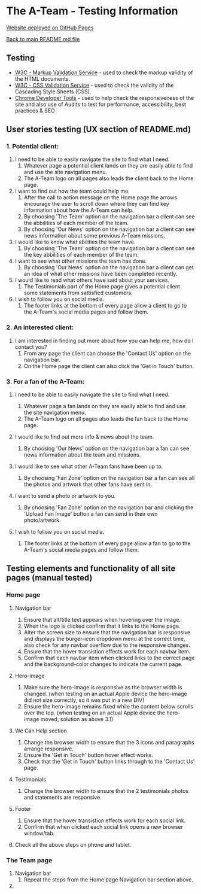# The A-Team - Testing Information

[Website deployed on GitHub Pages](https://devtoguk.github.io/milestone-1-THE-A-TEAM/index.html)  

[Back to main README.md file](/README.md)

## Testing
- [W3C - Markup Validation Service](https://validator.w3.org/) - used to check the markup validity of the HTML documents.
- [W3C - CSS Validation Service](https://jigsaw.w3.org/css-validator/) - used to check the validity of the Cascading Style Sheets (CSS).
- [Chrome Developer Tools](https://developers.google.com/web/tools/chrome-devtools) - used to help check the responsiveness of the site and also use of Audits to test for performance, accessibility, best practices & SEO

## User stories testing (UX section of README.md)

### 1. Potential client:
1. I need to be able to easily navigate the site to find what I need.
    1. Whatever page a potential client lands on they are easily able to find and use the site navigation menu.
    2. The A-Team logo on all pages also leads the client back to the Home page.
2. I want to find out how the team could help me.
    1. After the call to action message on the Home page the arrows encourage the user to scroll down where they can find key information about how the A-Team can help.
    2. By choosing 'The Team' option on the navigation bar a client can see the abbilities of each member of the team.
    3. By choosing 'Our News' option on the navigation bar a client can see news information about some previous A-Team missions.
3. I would like to know what abilities the team have.
    1. By choosing 'The Team' option on the navigation bar a client can see the key abbilities of each member of the team.
4. I want to see what other missions the team has done.
    1. By choosing 'Our News' option on the navigation bar a client can get an idea of what other missions have been completed recently.
5. I would like to read what others have said about your services.
    1. The Testimonials part of the Home page gives a potential client some statements from sattisfied customers.
6. I wish to follow you on social media.
    1. The footer links at the bottom of every page allow a client to go to the A-Team's social media pages and follow them.

### 2. An interested client:
1. I am interested in finding out more about how you can help me, how do I contact you?
    1. From any page the client can choose the 'Contact Us' option on the navigation bar.
    2. On the Home page the client can also click the 'Get in Touch' button.

### 3. For a fan of the A-Team:
1. I need to be able to easily navigate the site to find what I need. 

    1. Whatever page a fan lands on they are easily able to find and use the site navigation menu.
    2. The A-Team logo on all pages also leads the fan back to the Home page. 

2. I would like to find out more info & news about the team. 

    1. By choosing 'Our News' option on the navigation bar a fan can see news information about the team and missions. 

3. I would like to see what other A-Team fans have been up to. 

    1. By choosing 'Fan Zone' option on the navigation bar a fan can see all the photos and artwork that other fans have sent in. 

4. I want to send a photo or artwork to you. 

    1. By choosing 'Fan Zone' option on the navigation bar and clicking the 'Upload Fan Image' button a fan can send in their own 
    photo/artwork. 

5. I wish to follow you on social media. 

    1. The footer links at the bottom of every page allow a fan to go to the A-Team's social media pages and follow them.

## Testing elements and functionality of all site pages (manual tested)

### Home page 

1. Navigation bar 

    1. Ensure that alt/title text appears when hovering over the image.
    2. When the logo is clicked confirm that it links to the Home page.
    3. Alter the screen size to ensure that the navigation bar is responsive and displays the burger-icon dropdown menu at the 
    correct time, also check for any navbar overflow due to the responsive changes.
    4. Ensure that the hover transistion effects work for each navbar item.
    5. Confirm that each navbar item when clicked links to the correct page and the background-color changes to indicate the 
    current page. 

2. Hero-image 

    1. Make sure the hero-image is responsive as the browser width is changed.
    (when testing on an actual Apple device the hero-image did not size correctly, so it was put in a new DIV)
    2. Ensure the hero-image remains fixed while the content below scrolls over the top.
    (when testing on an actual Apple device the hero-image moved, solution as above 3.1) 

3. We Can Help section 

    1. Change the browser width to ensure that the 3 icons and paragraphs arrange responsive.
    2. Ensure the 'Get in Touch' button hover effect works. 
    3. Check that the 'Get in Touch' button links through to the 'Contact Us' page. 

4. Testimonials 

    1. Change the browser width to ensure that the 2 testimonials photos and statements are responsive. 

5. Footer 

    1. Ensure that the hover transistion effects work for each social link.
    2. Confirm that when clicked each social link opens a new browser window/tab. 

6. Check all the above steps on phone and tablet. 

### The Team page 

1. Navigation bar 
    1. Repeat the steps from the Home page Navigation bar section above. 
2. 


